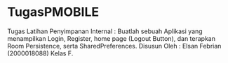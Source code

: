 # TugasPMOBILE
Tugas Latihan Penyimpanan Internal : Buatlah sebuah Aplikasi yang menampilkan Login, Register, home page (Logout Button), dan terapkan Room Persistence, serta SharedPreferences. Disusun Oleh : Elsan Febrian (2000018088) Kelas F.
